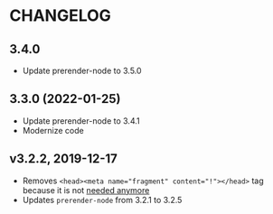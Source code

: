# CHANGELOG

## 3.4.0
- Update prerender-node to 3.5.0

## 3.3.0 (2022-01-25)
- Update prerender-node to 3.4.1
- Modernize code

## v3.2.2, 2019-12-17

* Removes `<head><meta name="fragment" content="!"></head>` tag because it is not [needed anymore](https://developers.google.com/search/docs/ajax-crawling/docs/getting-started)
* Updates `prerender-node` from 3.2.1 to 3.2.5
